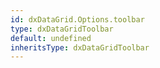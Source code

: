 ```yaml
---
id: dxDataGrid.Options.toolbar
type: dxDataGridToolbar
default: undefined
inheritsType: dxDataGridToolbar
---
```

